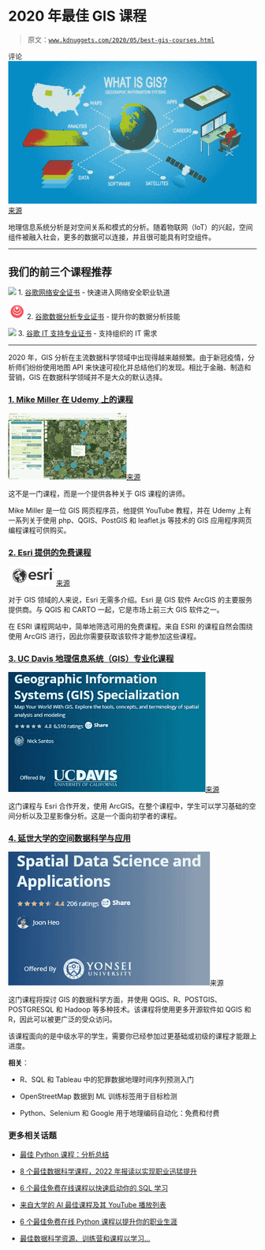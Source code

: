 # 2020 年最佳 GIS 课程

> 原文：[`www.kdnuggets.com/2020/05/best-gis-courses.html`](https://www.kdnuggets.com/2020/05/best-gis-courses.html)

评论![figure-name](img/787735b44544541f7aca085140d84c73.png)[来源](https://gisgeography.com/what-gis-geographic-information-systems/)

地理信息系统分析是对空间关系和模式的分析。随着物联网（IoT）的兴起，空间组件被融入社会，更多的数据可以连接，并且很可能具有时空组件。

* * *

## 我们的前三个课程推荐

![](img/0244c01ba9267c002ef39d4907e0b8fb.png) 1\. [谷歌网络安全证书](https://www.kdnuggets.com/google-cybersecurity) - 快速进入网络安全职业轨道

![](img/e225c49c3c91745821c8c0368bf04711.png) 2\. [谷歌数据分析专业证书](https://www.kdnuggets.com/google-data-analytics) - 提升你的数据分析技能

![](img/0244c01ba9267c002ef39d4907e0b8fb.png) 3\. [谷歌 IT 支持专业证书](https://www.kdnuggets.com/google-itsupport) - 支持组织的 IT 需求

* * *

2020 年，GIS 分析在主流数据科学领域中出现得越来越频繁。由于新冠疫情，分析师们纷纷使用地图 API 来快速可视化并总结他们的发现。相比于金融、制造和营销，GIS 在数据科学领域并不是大众的默认选择。

### [1\. Mike Miller 在 Udemy 上的课程](https://www.udemy.com/user/michael-miller-7/)

![figure-name](img/6113e89800ffd275265d0ad21c4972f0.png)[来源](https://www.udemy.com/user/michael-miller-7/)

这不是一门课程，而是一个提供各种关于 GIS 课程的讲师。

Mike Miller 是一位 GIS 网页程序员，他提供 YouTube 教程，并在 Udemy 上有一系列关于使用 php、QGIS、PostGIS 和 leaflet.js 等技术的 GIS 应用程序网页编程课程可供购买。

### [2\. Esri 提供的免费课程](https://www.esri.com/training/catalog/search/)

![figure-name](img/7129a9df58409dbc2c251be60d9b2532.png)[来源](https://www.esri.com/training/catalog/5ec3f9cedbabbe0afc9fc029/using-arcgis-indoors%3A-portal-licensing-and-configuration/)

对于 GIS 领域的人来说，Esri 无需多介绍。Esri 是 GIS 软件 ArcGIS 的主要服务提供商。与 QGIS 和 CARTO 一起，它是市场上前三大 GIS 软件之一。

在 ESRI 课程网站中，简单地筛选可用的免费课程。来自 ESRI 的课程自然会围绕使用 ArcGIS 进行，因此你需要获取该软件才能参加这些课程。

### [3\. UC Davis 地理信息系统（GIS）专业化课程](https://www.coursera.org/specializations/gis)

![figure-name](img/41299fe279b42d202a1fab6edec19dac.png)[来源](https://www.coursera.org/specializations/gis)

这门课程与 Esri 合作开发，使用 ArcGIS。在整个课程中，学生可以学习基础的空间分析以及卫星影像分析。这是一个面向初学者的课程。

### [4\. 延世大学的空间数据科学与应用](https://www.coursera.org/learn/spatial-data-science)

![figure-name](img/8509e9739cf36749799e88697e63c036.png)来源

这门课程将探讨 GIS 的数据科学方面，并使用 QGIS、R、POSTGIS、POSTGRESQL 和 Hadoop 等多种技术。该课程将使用更多开源软件如 QGIS 和 R，因此可以被更广泛的受众访问。

该课程面向的是中级水平的学生，需要你已经参加过更基础或初级的课程才能跟上进度。

**相关**：

+   R、SQL 和 Tableau 中的犯罪数据地理时间序列预测入门

+   OpenStreetMap 数据到 ML 训练标签用于目标检测

+   Python、Selenium 和 Google 用于地理编码自动化：免费和付费

### 更多相关话题

+   [最佳 Python 课程：分析总结](https://www.kdnuggets.com/2022/01/best-python-courses-analysis-summary.html)

+   [8 个最佳数据科学课程，2022 年报读以实现职业迅猛提升](https://www.kdnuggets.com/2022/02/scaler-8-best-data-science-courses-enroll-2022-steep-career-advancement.html)

+   [6 个最佳免费在线课程以快速启动你的 SQL 学习](https://www.kdnuggets.com/2022/10/corise-6-best-free-online-courses-jumpstart-learning-sql.html)

+   [来自大学的 AI 最佳课程及其 YouTube 播放列表](https://www.kdnuggets.com/2023/08/best-courses-ai-universities-youtube-playlists.html)

+   [6 个最佳免费在线 Python 课程以提升你的职业生涯](https://www.kdnuggets.com/2022/11/corise-6-best-free-online-courses-python-boost-career.html)

+   [最佳数据科学资源、训练营和课程以学习…](https://www.kdnuggets.com/2023/12/springboard-best-data-science-resources-bootcamp-courses-learn-data-science-new-year)
